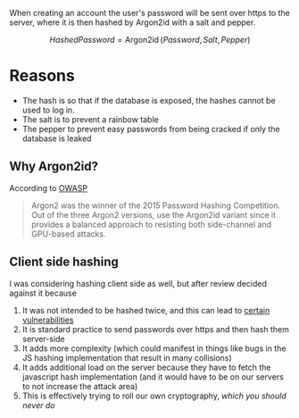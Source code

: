 When creating an account the user's password will be sent over https to the server, where it is then hashed by Argon2id with a salt and pepper.

$$ Hashed Password = \operatorname{Argon2id}(Password, Salt, Pepper) $$

# Reasons
- The hash is so that if the database is exposed, the hashes cannot be used to log in.
- The salt is to prevent a rainbow table
- The pepper to prevent easy passwords from being cracked if only the database is leaked

## Why Argon2id?
According to [OWASP](https://cheatsheetseries.owasp.org/cheatsheets/Password_Storage_Cheat_Sheet.html#argon2id)

> Argon2 was the winner of the 2015 Password Hashing Competition. Out of the three Argon2 versions, use the Argon2id variant since it provides a balanced approach to resisting both side-channel and GPU-based attacks.

## Client side hashing
I was considering hashing client side as well, but after review decided against it because

1. It was not intended to be hashed twice, and this can lead to [certain vulnerabilities](https://blog.ircmaxell.com/2015/03/security-issue-combining-bcrypt-with.html)
2. It is standard practice to send passwords over https and then hash them server-side
3. It adds more complexity (which could manifest in things like bugs in the JS hashing implementation that result in many collisions)
4. It adds additional load on the server because they have to fetch the javascript hash implementation (and it would have to be on our servers to not increase the attack area)
5. This is effectively trying to roll our own cryptography, _which you should never do_
